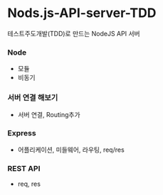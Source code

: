 # Nods.js-API-server-TDD
테스트주도개발(TDD)로 만드는 NodeJS API 서버

### Node 
  - 모듈
  - 비동기



### 서버 연결 해보기
  - 서버 연결, Routing추가
  
  
  
### Express 
  - 어플리케이션, 미들웨어, 라우팅, req/res
  
  
  
### REST API
  - req, res
